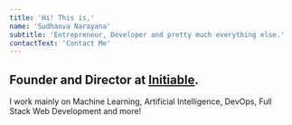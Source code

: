 ```yaml
---
title: 'Hi! This is,'
name: 'Sudhanva Narayana'
subtitle: 'Entrepreneur, Developer and pretty much everything else.'
contactText: 'Contact Me'
---
```


## Founder and Director at [Initiable](https://initiable.com).

I work mainly on Machine Learning, Artificial Intelligence, DevOps, Full Stack Web Development and more!
